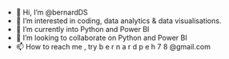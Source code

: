 - 👋 Hi, I’m @bernardDS
- 👀 I’m interested in coding, data analytics & data visualisations.
- 🌱 I’m currently into Python and Power BI
- 💞️ I’m looking to collaborate on Python and Power BI
- 📫 How to reach me , try b e r n a r d p e h 7 8 @gmail.com

<!---
bernardDS/bernardDS is a ✨ special ✨ repository because its `README.md` (this file) appears on your GitHub profile.
You can click the Preview link to take a look at your changes.
--->
